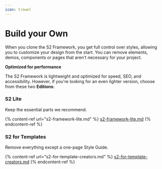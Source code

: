 ```yaml
---
icon: trowel
---
```


# Build your Own

When you clone the S2 Framework, you get full control over styles, allowing you to customize your design from the start. You can remove elements, demos, components or pages that aren't necessary for your project.

**Optimized for performance**

The S2 Framework is lightweight and optimized for speed, SEO, and accessibility. However, if you're looking for an even lighter version, choose from these two **Editions**:

### S2 Lite

Keep the essential parts we recommend.

{% content-ref url="s2-framework-lite.md" %}
[s2-framework-lite.md](s2-framework-lite.md)
{% endcontent-ref %}

### S2 for Templates

Remove everything except a one-page Style Guide.

{% content-ref url="s2-for-template-creators.md" %}
[s2-for-template-creators.md](s2-for-template-creators.md)
{% endcontent-ref %}



